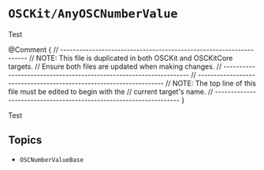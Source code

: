 # ``OSCKit/AnyOSCNumberValue``

Test

@Comment {
    // -------------------------------------------------------------------
    // NOTE: This file is duplicated in both OSCKit and OSCKitCore targets.
    //         Ensure both files are updated when making changes.
    // -------------------------------------------------------------------
    // -------------------------------------------------------------------
    // NOTE: The top line of this file must be edited to begin with the
    //                     current target's name.
    // -------------------------------------------------------------------
}

Test

## Topics

- ``OSCNumberValueBase``
